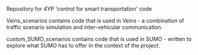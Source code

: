 Repository for 4YP 'control for smart transportation' code

Veins_scenarios contains code that is used in Veins - a combination of traffic scenario simulation and inter-vehicular communication. 

custom_SUMO_scenarios contains code that is used in SUMO - written to explore what SUMO has to offer in the context of the project.
